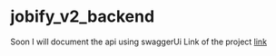 # jobify_v2_backend

Soon I will document the api using swaggerUi 
Link of the project [link](https://jobify-fotq.onrender.com/)
